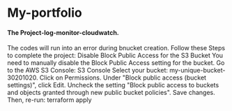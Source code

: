 # My-portfolio

#### The Project-log-monitor-cloudwatch.
The codes will run into an error during bnucket creation.
Follow these Steps to complete the project:
Disable Block Public Access for the S3 Bucket
You need to manually disable the Block Public Access setting for the bucket.
Go to the AWS S3 Console: S3 Console
Select your bucket: my-unique-bucket-30201020.
Click on Permissions.
Under "Block public access (bucket settings)", click Edit.
Uncheck the setting "Block public access to buckets and objects granted through new public bucket policies".
Save changes.
Then, re-run:
terraform apply